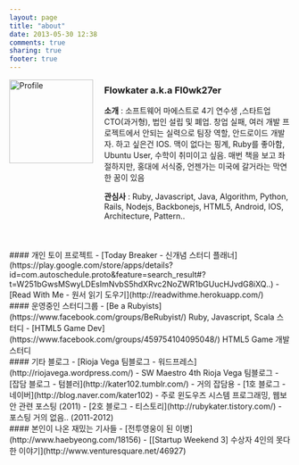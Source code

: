 ```yaml
---
layout: page
title: "about"
date: 2013-05-30 12:38
comments: true
sharing: true
footer: true
---
```


<div style="float:left;">
	<img src="http://img11.imageshack.us/img11/920/61791561.jpg" alt="Profile" style="width: 150px;"/>
</div>
<div style="padding-left:170px;">
	<h3>Flowkater a.k.a Fl0wk27er</h3>
	<p style="margin-bottom:5px;"><strong>소개</strong> : 소프트웨어 마에스트로 4기 연수생 ,스타트업 CTO(과거형), 법인 설립 및 폐업. 창업 실패, 여러 개발 프로젝트에서 안되는 실력으로 팀장 역할, 안드로이드 개발자. 하고 싶은건 IOS. 맥이 없다는 핑계, Ruby를 좋아함, Ubuntu User, 수학이 취미이고 싶음. 매번 책을 보고 좌절하지만, 홍대에 서식중, 언젠가는 미국에 갈거라는 막연한 꿈이 있음</p>
	<p style="margin-bottom:0;"><strong>관심사</strong> : Ruby, Javascript, Java, Algorithm, Python, Rails, Nodejs, Backbonejs, HTML5, Android, IOS, Architecture, Pattern..</p>
</div>
<br>
<br>
<br>
#### 개인 토이 프로젝트
- [Today Breaker - 신개념 스터디 플래너](https://play.google.com/store/apps/details?id=com.autoschedule.proto&feature=search_result#?t=W251bGwsMSwyLDEsImNvbS5hdXRvc2NoZWR1bGUucHJvdG8iXQ..)
- [Read With Me - 원서 읽기 도우기](http://readwithme.herokuapp.com/)

<br>
#### 운영중인 스터디그룹
- [Be a Rubyists](https://www.facebook.com/groups/BeRubyist/) Ruby, Javascript, Scala 스터디
- [HTML5 Game Dev](https://www.facebook.com/groups/459754104095048/) HTML5 Game 개발 스터디

<br>
#### 기타 블로그
- [Rioja Vega 팀블로그 - 워드프레스](http://riojavega.wordpress.com/) - SW Maestro 4th Rioja Vega 팀블로그 
- [잡담 블로그 - 텀블러](http://kater102.tumblr.com/) - 거의 잡담용
- [1호 블로그 - 네이버](http://blog.naver.com/kater102) - 주로 윈도우즈 시스템 프로그래밍, 웹보안 관련 포스팅 (2011)
- [2호 블로그 - 티스토리](http://rubykater.tistory.com/) - 포스팅 거의 없음.. (2011-2012)

<br>
#### 본인이 나온 재밌는 기사들
- [전투영웅이 된 이병](http://www.haebyeong.com/18156)
- [[Startup Weekend 3] 수상자 4인의 못다한 이야기](http://www.venturesquare.net/46927)
